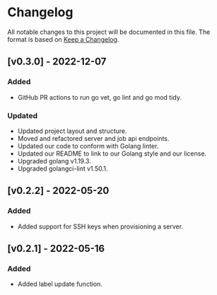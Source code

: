 # Changelog
All notable changes to this project will be documented in this file. The format is based on [Keep a Changelog](https://keepachangelog.com/en/1.0.0/).

## [v0.3.0] - 2022-12-07
### Added
- GitHub PR actions to run go vet, go lint and go mod tidy.

### Updated
- Updated project layout and structure.
- Moved and refactored server and job api endpoints.
- Updated our code to conform with Golang linter.
- Updated our README to link to our Golang style and our license.
- Upgraded golang v1.19.3.
- Upgraded golangci-lint v1.50.1.

## [v0.2.2] - 2022-05-20
### Added
- Added support for SSH keys when provisioning a server.

## [v0.2.1] - 2022-05-16
### Added
- Added label update function. 